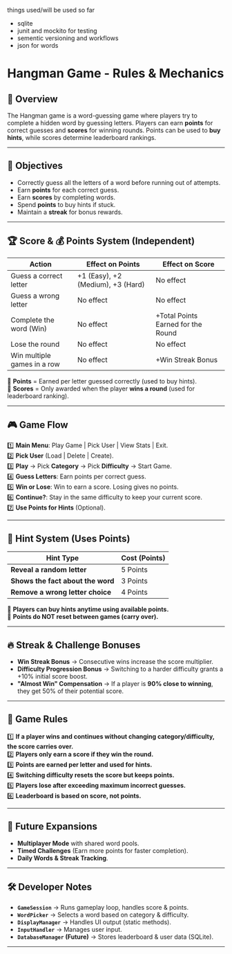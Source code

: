 things used/will be used so far
- sqlite
- junit and mockito for testing
- sementic versioning and workflows
- json for words




# Hangman Game - Rules & Mechanics

## 📌 Overview
The Hangman game is a word-guessing game where players try to complete a hidden word by guessing letters. Players can earn **points** for correct guesses and **scores** for winning rounds. Points can be used to **buy hints**, while scores determine leaderboard rankings.

---

## 🎯 Objectives
- Correctly guess all the letters of a word before running out of attempts.
- Earn **points** for each correct guess.
- Earn **scores** by completing words.
- Spend **points** to buy hints if stuck.
- Maintain a **streak** for bonus rewards.

---

## 🏆 Score & 💰 Points System (Independent)
| **Action**                         | **Effect on Points**            | **Effect on Score**             |
|-------------------------------------|--------------------------------|---------------------------------|
| Guess a correct letter             | +1 (Easy), +2 (Medium), +3 (Hard) | No effect                      |
| Guess a wrong letter               | No effect                      | No effect                      |
| Complete the word (Win)            | No effect                      | +Total Points Earned for the Round |
| Lose the round                     | No effect                      | No effect                      |
| Win multiple games in a row        | No effect                      | +Win Streak Bonus              |

📌 **Points** = Earned per letter guessed correctly (used to buy hints).  
📌 **Scores** = Only awarded when the player **wins a round** (used for leaderboard ranking).

---

## 🎮 Game Flow
1️⃣ **Main Menu**: Play Game | Pick User | View Stats | Exit.  
2️⃣ **Pick User** (Load | Delete | Create).  
3️⃣ **Play** → Pick **Category** → Pick **Difficulty** → Start Game.  
4️⃣ **Guess Letters**: Earn points per correct guess.  
5️⃣ **Win or Lose**: Win to earn a score. Losing gives no points.  
6️⃣ **Continue?**: Stay in the same difficulty to keep your current score.  
7️⃣ **Use Points for Hints** (Optional).  

---

## 🛒 Hint System (Uses Points)
| **Hint Type**                   | **Cost (Points)** |
|---------------------------------|------------------|
| **Reveal a random letter**      | 5 Points        |
| **Shows the fact about the word** | 3 Points        |
| **Remove a wrong letter choice**  | 4 Points        |

📌 **Players can buy hints anytime using available points.**  
📌 **Points do NOT reset between games (carry over).**

---

## 🔥 Streak & Challenge Bonuses
- **Win Streak Bonus** → Consecutive wins increase the score multiplier.  
- **Difficulty Progression Bonus** → Switching to a harder difficulty grants a +10% initial score boost.  
- **"Almost Win" Compensation** → If a player is **90% close to winning**, they get 50% of their potential score.  

---

## 📜 Game Rules
1️⃣ **If a player wins and continues without changing category/difficulty, the score carries over.**  
2️⃣ **Players only earn a score if they win the round.**  
3️⃣ **Points are earned per letter and used for hints.**  
4️⃣ **Switching difficulty resets the score but keeps points.**  
5️⃣ **Players lose after exceeding maximum incorrect guesses.**  
6️⃣ **Leaderboard is based on score, not points.**  

---

## 🎯 Future Expansions
- **Multiplayer Mode** with shared word pools.  
- **Timed Challenges** (Earn more points for faster completion).  
- **Daily Words & Streak Tracking**.  

---

## 🛠️ Developer Notes
- **`GameSession`** → Runs gameplay loop, handles score & points.  
- **`WordPicker`** → Selects a word based on category & difficulty.  
- **`DisplayManager`** → Handles UI output (static methods).  
- **`InputHandler`** → Manages user input.  
- **`DatabaseManager` (Future)** → Stores leaderboard & user data (SQLite).  

---

